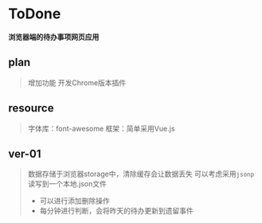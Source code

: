 # ToDone
**浏览器端的待办事项网页应用**

## plan
> 增加功能
> 开发Chrome版本插件

## resource
> 字体库：font-awesome
> 框架：简单采用Vue.js

## ver-01
> 数据存储于浏览器storage中，清除缓存会让数据丢失
> 可以考虑采用`jsonp`读写到一个本地.json文件
> + 可以进行添加删除操作
> + 每分钟进行判断，会将昨天的待办更新到遗留事件
